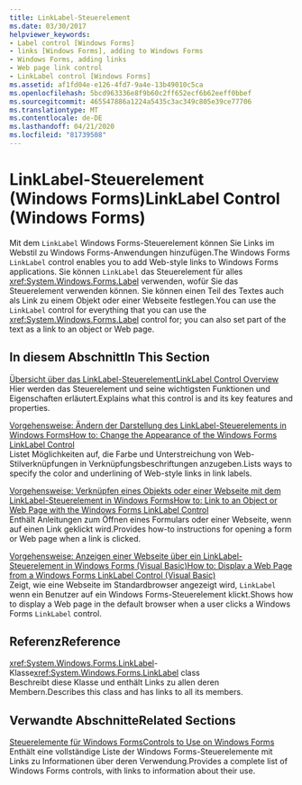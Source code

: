 ```yaml
---
title: LinkLabel-Steuerelement
ms.date: 03/30/2017
helpviewer_keywords:
- Label control [Windows Forms]
- links [Windows Forms], adding to Windows Forms
- Windows Forms, adding links
- Web page link control
- LinkLabel control [Windows Forms]
ms.assetid: af1fd04e-e126-4fd7-9a4e-13b49010c5ca
ms.openlocfilehash: 5bcd963336e8f9b60c2ff652ecf6b62eeff0bbef
ms.sourcegitcommit: 465547886a1224a5435c3ac349c805e39ce77706
ms.translationtype: MT
ms.contentlocale: de-DE
ms.lasthandoff: 04/21/2020
ms.locfileid: "81739508"
---
```

# <a name="linklabel-control-windows-forms"></a><span data-ttu-id="fba4c-102">LinkLabel-Steuerelement (Windows Forms)</span><span class="sxs-lookup"><span data-stu-id="fba4c-102">LinkLabel Control (Windows Forms)</span></span>
<span data-ttu-id="fba4c-103">Mit dem `LinkLabel` Windows Forms-Steuerelement können Sie Links im Webstil zu Windows Forms-Anwendungen hinzufügen.</span><span class="sxs-lookup"><span data-stu-id="fba4c-103">The Windows Forms `LinkLabel` control enables you to add Web-style links to Windows Forms applications.</span></span> <span data-ttu-id="fba4c-104">Sie können `LinkLabel` das Steuerelement für alles <xref:System.Windows.Forms.Label> verwenden, wofür Sie das Steuerelement verwenden können. Sie können einen Teil des Textes auch als Link zu einem Objekt oder einer Webseite festlegen.</span><span class="sxs-lookup"><span data-stu-id="fba4c-104">You can use the `LinkLabel` control for everything that you can use the <xref:System.Windows.Forms.Label> control for; you can also set part of the text as a link to an object or Web page.</span></span>  
  
## <a name="in-this-section"></a><span data-ttu-id="fba4c-105">In diesem Abschnitt</span><span class="sxs-lookup"><span data-stu-id="fba4c-105">In This Section</span></span>  
 [<span data-ttu-id="fba4c-106">Übersicht über das LinkLabel-Steuerelement</span><span class="sxs-lookup"><span data-stu-id="fba4c-106">LinkLabel Control Overview</span></span>](linklabel-control-overview-windows-forms.md)  
 <span data-ttu-id="fba4c-107">Hier werden das Steuerelement und seine wichtigsten Funktionen und Eigenschaften erläutert.</span><span class="sxs-lookup"><span data-stu-id="fba4c-107">Explains what this control is and its key features and properties.</span></span>  
  
 [<span data-ttu-id="fba4c-108">Vorgehensweise: Ändern der Darstellung des LinkLabel-Steuerelements in Windows Forms</span><span class="sxs-lookup"><span data-stu-id="fba4c-108">How to: Change the Appearance of the Windows Forms LinkLabel Control</span></span>](how-to-change-the-appearance-of-the-windows-forms-linklabel-control.md)  
 <span data-ttu-id="fba4c-109">Listet Möglichkeiten auf, die Farbe und Unterstreichung von Web-Stilverknüpfungen in Verknüpfungsbeschriftungen anzugeben.</span><span class="sxs-lookup"><span data-stu-id="fba4c-109">Lists ways to specify the color and underlining of Web-style links in link labels.</span></span>  
  
 [<span data-ttu-id="fba4c-110">Vorgehensweise: Verknüpfen eines Objekts oder einer Webseite mit dem LinkLabel-Steuerelement in Windows Forms</span><span class="sxs-lookup"><span data-stu-id="fba4c-110">How to: Link to an Object or Web Page with the Windows Forms LinkLabel Control</span></span>](link-to-an-object-or-web-page-with-wf-linklabel-control.md)  
 <span data-ttu-id="fba4c-111">Enthält Anleitungen zum Öffnen eines Formulars oder einer Webseite, wenn auf einen Link geklickt wird.</span><span class="sxs-lookup"><span data-stu-id="fba4c-111">Provides how-to instructions for opening a form or Web page when a link is clicked.</span></span>  
  
 [<span data-ttu-id="fba4c-112">Vorgehensweise: Anzeigen einer Webseite über ein LinkLabel-Steuerelement in Windows Forms (Visual Basic)</span><span class="sxs-lookup"><span data-stu-id="fba4c-112">How to: Display a Web Page from a Windows Forms LinkLabel Control (Visual Basic)</span></span>](display-a-web-page-from-a-wf-linklabel-control-visual-basic.md)  
 <span data-ttu-id="fba4c-113">Zeigt, wie eine Webseite im Standardbrowser angezeigt wird, `LinkLabel` wenn ein Benutzer auf ein Windows Forms-Steuerelement klickt.</span><span class="sxs-lookup"><span data-stu-id="fba4c-113">Shows how to display a Web page in the default browser when a user clicks a Windows Forms `LinkLabel` control.</span></span>  
  
## <a name="reference"></a><span data-ttu-id="fba4c-114">Referenz</span><span class="sxs-lookup"><span data-stu-id="fba4c-114">Reference</span></span>  
 <span data-ttu-id="fba4c-115"><xref:System.Windows.Forms.LinkLabel>-Klasse</span><span class="sxs-lookup"><span data-stu-id="fba4c-115"><xref:System.Windows.Forms.LinkLabel> class</span></span>  
 <span data-ttu-id="fba4c-116">Beschreibt diese Klasse und enthält Links zu allen deren Membern.</span><span class="sxs-lookup"><span data-stu-id="fba4c-116">Describes this class and has links to all its members.</span></span>  
  
## <a name="related-sections"></a><span data-ttu-id="fba4c-117">Verwandte Abschnitte</span><span class="sxs-lookup"><span data-stu-id="fba4c-117">Related Sections</span></span>  
 [<span data-ttu-id="fba4c-118">Steuerelemente für Windows Forms</span><span class="sxs-lookup"><span data-stu-id="fba4c-118">Controls to Use on Windows Forms</span></span>](controls-to-use-on-windows-forms.md)  
 <span data-ttu-id="fba4c-119">Enthält eine vollständige Liste der Windows Forms-Steuerelemente mit Links zu Informationen über deren Verwendung.</span><span class="sxs-lookup"><span data-stu-id="fba4c-119">Provides a complete list of Windows Forms controls, with links to information about their use.</span></span>
